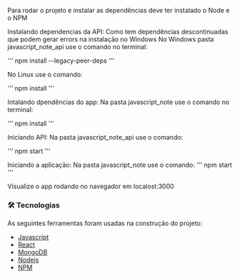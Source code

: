 Para rodar o projeto e instalar as dependências deve ter instalado o Node e o NPM 

Instalando dependencias da API:
  Como tem dependências descontinuadas que podem gerar errors na instalação no Windows
  No Windows pasta javascript_note_api use o comando no terminal:
  
  '''
  npm install --legacy-peer-deps
  '''
  
  No Linux use o comando:
  
  ''' 
  npm install
  '''

Intalando dpendências do app:
  Na pasta javascript_note use o comando no terminal: 
  
  '''
  npm install
  '''

Iniciando API:
  Na pasta javascript_note_api use o comando:
  
  '''
  npm start
  '''

Iniciando a aplicação:
  Na pasta javascript_note use o comando:
  '''
  npm start
  '''
  
Visualize o app rodando no navegador em localost:3000



### 🛠 Tecnologias

As seguintes ferramentas foram usadas na construção do projeto:

- [Javascript](https://developer.mozilla.org/pt-BR/docs/Web/JavaScript)
- [React](https://pt-br.reactjs.org/)
- [MongoDB](https://www.mongodb.com/)
- [Nodejs](https://nodejs.org/en/)
- [NPM](https://www.npmjs.com/)